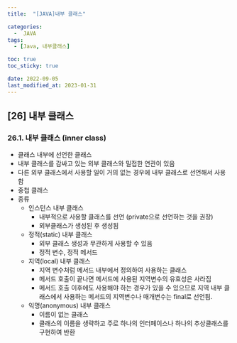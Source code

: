 ```yaml
---
title:  "[JAVA]내부 클래스" 

categories:
  -  JAVA
tags:
  - [Java, 내부클래스]

toc: true
toc_sticky: true

date: 2022-09-05
last_modified_at: 2023-01-31
---
```

[26] 내부 클래스
----
### 26.1. 내부 클래스 (inner class)
- 클래스 내부에 선언한 클래스
- 내부 클래스를 감싸고 있는 외부 클래스와 밀접한 연관이 있음 
- 다른 외부 클래스에서 사용할 일이 거의 없는 경우에 내부 클래스로 선언해서 사용함 
- 중첩 클래스 
- 종류 
  - 인스턴스 내부 클래스
    - 내부적으로 사용할 클래스를 선언 (private으로 선언하는 것을 권장)
    - 외부클래스가 생성된 후 생성됨 
  - 정적(static) 내부 클래스 
    - 외부 클래스 생성과 무관하게 사용할 수 있음
    - 정적 변수, 정적 메서드  
  - 지역(local) 내부 클래스 
    - 지역 변수처럼 메서드 내부에서 정의하여 사용하는 클래스 
    - 메서드 호출이 끝나면 메서드에 사용된 지역변수의 유효성은 사라짐 
    - 메서드 호출 이후에도 사용해야 하는 경우가 있을 수 있으므로 지역 내부 클래스에서 사용하는 메서드의 지역변수나 매개변수는 final로 선언됨.
  - 익명(anonymous) 내부 클래스
    - 이름이 없는 클래스 
    - 클래스의 이름을 생략하고 주로 하나의 인터페이스나 하나의 추상클래스를 구현하여 반환